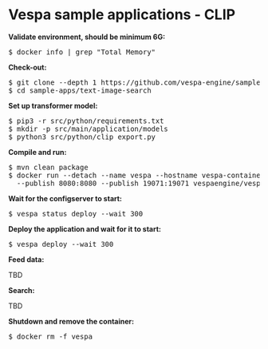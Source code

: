 <!-- Copyright Yahoo. Licensed under the terms of the Apache 2.0 license. See LICENSE in the project root. -->

# Vespa sample applications - CLIP

**Validate environment, should be minimum 6G:**

<pre>
$ docker info | grep "Total Memory"
</pre>

**Check-out:**

<pre data-test="exec">
$ git clone --depth 1 https://github.com/vespa-engine/sample-apps.git
$ cd sample-apps/text-image-search 
</pre>

**Set up transformer model:**
<pre data-test="exec">
$ pip3 -r src/python/requirements.txt
$ mkdir -p src/main/application/models
$ python3 src/python/clip_export.py
</pre>

**Compile and run:**

<pre data-test="exec">
$ mvn clean package
$ docker run --detach --name vespa --hostname vespa-container \
  --publish 8080:8080 --publish 19071:19071 vespaengine/vespa
</pre>

**Wait for the configserver to start:**

<pre data-test="exec" data-test-wait-for="is ready">
$ vespa status deploy --wait 300
</pre>

**Deploy the application and wait for it to start:**

<pre data-test="exec" data-test-wait-for="is ready">
$ vespa deploy --wait 300
</pre>

**Feed data:**

TBD

**Search:**

TBD

**Shutdown and remove the container:**

<pre data-test="after">
$ docker rm -f vespa
</pre>
